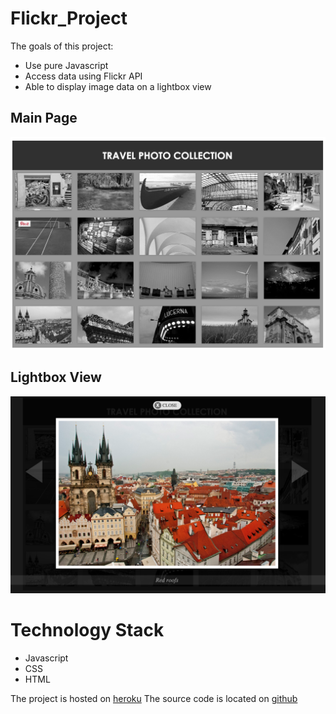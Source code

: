 # Flickr_Project

The goals of this project:

* Use pure Javascript
* Access data using Flickr API
* Able to display image data on a lightbox view


## Main Page
![Homepage](img/homepage.png)

## Lightbox View
![Lightbox](img/lightbox_sample.png)

# Technology Stack

* Javascript
* CSS
* HTML


The project is hosted on [heroku](https://radiant-ridge-3805.herokuapp.com/)
The source code is located on [github](https://github.com/xyedagun/Flickr_Project)

